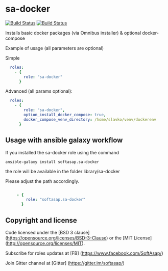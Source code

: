 sa-docker
=========

[![Build Status](https://travis-ci.org/softasap/sa-docker.svg?branch=master)](https://travis-ci.org/softasap/sa-docker)
[![Build Status](https://github.com/softasap/sa-docker/workflows/CI/badge.svg?event=push)](https://github.com/softasap/sa-docker/actions?query=workflow%3ACI)

Installs basic docker packages (via Omnibus installer) & optional docker-compose

Example of usage (all parameters are optional)

Simple

```YAML
  roles:
    - {
        role: "sa-docker"
      }
```


Advanced (all params optional):


```YAML
  roles:
    - {
        role: "sa-docker",
        option_install_docker_compose: true,
        docker_compose_venv_directory: /home/slavko/venv/dockerenv
      }
```


Usage with ansible galaxy workflow
----------------------------------

If you installed the sa-docker  role using the command


`
   ansible-galaxy install softasap.sa-docker
`

the role will be available in the folder library/sa-docker

Please adjust the path accordingly.

```YAML

     - {
         role: "softasap.sa-docker"
       }

```



Copyright and license
---------------------

Code licensed under the [BSD 3 clause] (https://opensource.org/licenses/BSD-3-Clause) or the [MIT License] (http://opensource.org/licenses/MIT).

Subscribe for roles updates at [FB] (https://www.facebook.com/SoftAsap/)

Join Gitter channel at [Gitter] (https://gitter.im/softasap/)

